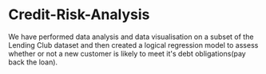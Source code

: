 # Credit-Risk-Analysis
 We have performed data analysis and data visualisation on a subset of the Lending Club dataset and then created a logical regression model to  assess whether or not a new customer is likely to meet it's debt obligations(pay back the loan).
